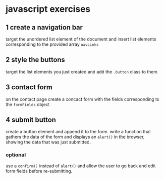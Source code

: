# javascript exercises

## 1 create a navigation bar

target the unordered list element of the document and insert list elements corresponding to the provided array `navLinks`

## 2 style the buttons

target the list elements you just created and add the `.button` class to them.

## 3 contact form

on the contact page create a concact form with the fields corresponding to the `formFields` object

## 4 submit button

create a button element and append it to the form. write a function that gathers the data of the form and displays an `alert()` in the browser, showing the data that was just submitted.

### optional

use a `confirm()` instead of `alert()` and allow the user to go back and edit form fields before re-submitting.

